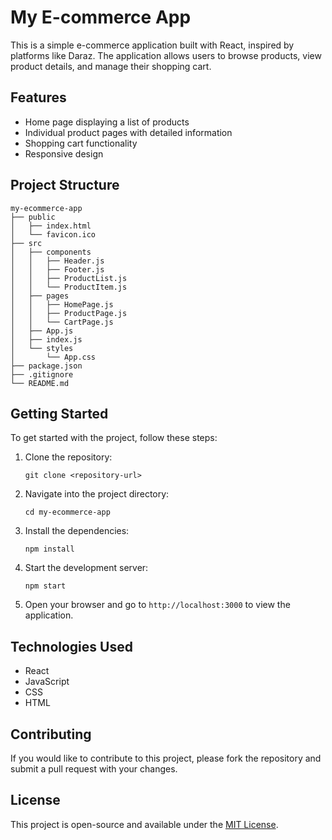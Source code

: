 # My E-commerce App

This is a simple e-commerce application built with React, inspired by platforms like Daraz. The application allows users to browse products, view product details, and manage their shopping cart.

## Features

- Home page displaying a list of products
- Individual product pages with detailed information
- Shopping cart functionality
- Responsive design

## Project Structure

```
my-ecommerce-app
├── public
│   ├── index.html
│   └── favicon.ico
├── src
│   ├── components
│   │   ├── Header.js
│   │   ├── Footer.js
│   │   ├── ProductList.js
│   │   └── ProductItem.js
│   ├── pages
│   │   ├── HomePage.js
│   │   ├── ProductPage.js
│   │   └── CartPage.js
│   ├── App.js
│   ├── index.js
│   └── styles
│       └── App.css
├── package.json
├── .gitignore
└── README.md
```

## Getting Started

To get started with the project, follow these steps:

1. Clone the repository:
   ```
   git clone <repository-url>
   ```

2. Navigate into the project directory:
   ```
   cd my-ecommerce-app
   ```

3. Install the dependencies:
   ```
   npm install
   ```

4. Start the development server:
   ```
   npm start
   ```

5. Open your browser and go to `http://localhost:3000` to view the application.

## Technologies Used

- React
- JavaScript
- CSS
- HTML

## Contributing

If you would like to contribute to this project, please fork the repository and submit a pull request with your changes.

## License

This project is open-source and available under the [MIT License](LICENSE).